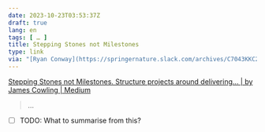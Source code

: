 ```yaml
---
date: 2023-10-23T03:53:37Z
draft: true
lang: en
tags: [ … ]
title: Stepping Stones not Milestones
type: link
via: "[Ryan Conway](https://springernature.slack.com/archives/C7043KKC2/p1696602984121759)"
---
```


[Stepping Stones not Milestones. Structure projects around delivering… | by James Cowling | Medium](https://medium.com/@jamesacowling/stepping-stones-not-milestones-e6be0073563f)

> …

* [ ] TODO: What to summarise from this?
